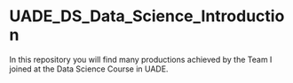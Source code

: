 # UADE_DS_Data_Science_Introduction
In this repository you will find many productions achieved by the Team I joined at the Data Science Course in UADE.
